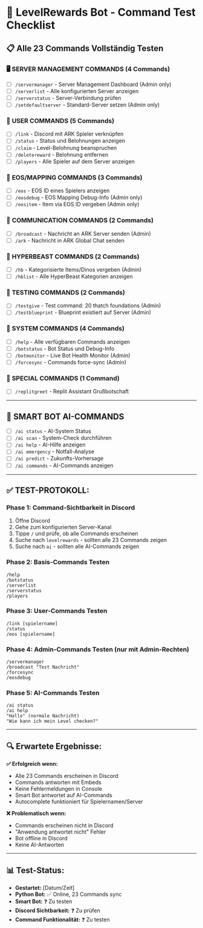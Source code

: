 
# 🧪 LevelRewards Bot - Command Test Checklist

## 📋 **Alle 23 Commands Vollständig Testen**

### 🖥️ **SERVER MANAGEMENT COMMANDS (4 Commands)**
- [ ] `/servermanager` - Server Management Dashboard (Admin only)
- [ ] `/serverlist` - Alle konfigurierten Server anzeigen  
- [ ] `/serverstatus` - Server-Verbindung prüfen
- [ ] `/setdefaultserver` - Standard-Server setzen (Admin only)

### 👤 **USER COMMANDS (5 Commands)**
- [ ] `/link` - Discord mit ARK Spieler verknüpfen
- [ ] `/status` - Status und Belohnungen anzeigen
- [ ] `/claim` - Level-Belohnung beanspruchen
- [ ] `/deletereward` - Belohnung entfernen
- [ ] `/players` - Alle Spieler auf dem Server anzeigen

### 🔗 **EOS/MAPPING COMMANDS (3 Commands)**
- [ ] `/eos` - EOS ID eines Spielers anzeigen
- [ ] `/eosdebug` - EOS Mapping Debug-Info (Admin only)
- [ ] `/eositem` - Item via EOS ID vergeben (Admin only)

### 💬 **COMMUNICATION COMMANDS (2 Commands)**
- [ ] `/broadcast` - Nachricht an ARK Server senden (Admin)
- [ ] `/ark` - Nachricht in ARK Global Chat senden

### 🦾 **HYPERBEAST COMMANDS (2 Commands)**
- [ ] `/hb` - Kategorisierte Items/Dinos vergeben (Admin)
- [ ] `/hblist` - Alle HyperBeast Kategorien anzeigen

### 🧪 **TESTING COMMANDS (2 Commands)**
- [ ] `/testgive` - Test command: 20 thatch foundations (Admin)
- [ ] `/testblueprint` - Blueprint existiert auf Server (Admin)

### 🔧 **SYSTEM COMMANDS (4 Commands)**
- [ ] `/help` - Alle verfügbaren Commands anzeigen
- [ ] `/botstatus` - Bot Status und Debug-Info
- [ ] `/botmonitor` - Live Bot Health Monitor (Admin)
- [ ] `/forcesync` - Commands force-sync (Admin)

### 🤖 **SPECIAL COMMANDS (1 Command)**
- [ ] `/replitgreet` - Replit Assistant Grußbotschaft

---

## 🤖 **SMART BOT AI-COMMANDS**
- [ ] `/ai status` - AI-System Status
- [ ] `/ai scan` - System-Check durchführen  
- [ ] `/ai help` - AI-Hilfe anzeigen
- [ ] `/ai emergency` - Notfall-Analyse
- [ ] `/ai predict` - Zukunfts-Vorhersage
- [ ] `/ai commands` - AI-Commands anzeigen

---

## ✅ **TEST-PROTOKOLL:**

### **Phase 1: Command-Sichtbarkeit in Discord**
1. Öffne Discord
2. Gehe zum konfigurierten Server-Kanal  
3. Tippe `/` und prüfe, ob alle Commands erscheinen
4. Suche nach `levelrewards` - sollten alle 23 Commands zeigen
5. Suche nach `ai` - sollten alle AI-Commands zeigen

### **Phase 2: Basis-Commands Testen**
```
/help
/botstatus  
/serverlist
/serverstatus
/players
```

### **Phase 3: User-Commands Testen**
```
/link [spielername]
/status
/eos [spielername] 
```

### **Phase 4: Admin-Commands Testen** (nur mit Admin-Rechten)
```
/servermanager
/broadcast "Test Nachricht"
/forcesync
/eosdebug
```

### **Phase 5: AI-Commands Testen**
```
/ai status
/ai help
"Hallo" (normale Nachricht)
"Wie kann ich mein Level checken?"
```

---

## 🔍 **Erwartete Ergebnisse:**

**✅ Erfolgreich wenn:**
- Alle 23 Commands erscheinen in Discord
- Commands antworten mit Embeds
- Keine Fehlermeldungen in Console
- Smart Bot antwortet auf AI-Commands
- Autocomplete funktioniert für Spielernamen/Server

**❌ Problematisch wenn:**
- Commands erscheinen nicht in Discord
- "Anwendung antwortet nicht" Fehler
- Bot offline in Discord
- Keine AI-Antworten

---

## 📊 **Test-Status:**
- **Gestartet:** [Datum/Zeit]
- **Python Bot:** ✅ Online, 23 Commands sync
- **Smart Bot:** ❓ Zu testen  
- **Discord Sichtbarkeit:** ❓ Zu prüfen
- **Command Funktionalität:** ❓ Zu testen

